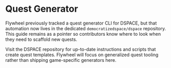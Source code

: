# Quest Generator

Flywheel previously tracked a quest generator CLI for DSPACE, but that
automation now lives in the dedicated `democratizedspace/dspace` repository.
This guide remains as a pointer so contributors know where to look when they
need to scaffold new quests.

Visit the DSPACE repository for up-to-date instructions and scripts that create
quest templates. Flywheel will focus on generalized quest tooling rather than
shipping game-specific generators here.
